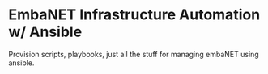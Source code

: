 # EmbaNET Infrastructure Automation w/ Ansible

Provision scripts, playbooks, just all the stuff for managing embaNET using ansible.
